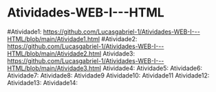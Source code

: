 # Atividades-WEB-I---HTML


#Atividade1: https://github.com/Lucasgabriel-1/Atividades-WEB-I---HTML/blob/main/Atividade1.html
#Atividade2: https://github.com/Lucasgabriel-1/Atividades-WEB-I---HTML/blob/main/Atividade2.html
Atividade3:  https://github.com/Lucasgabriel-1/Atividades-WEB-I---HTML/blob/main/Atividade3.html
Atividade4:
Atividade5:
Atividade6:
Atividade7:
Atividade8:
Atividade9
Atividade10:
Atividade11
Atividade12:
Atividade13:
Atividade14:
